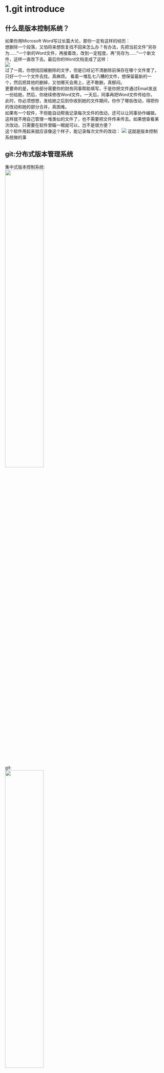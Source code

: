 # 1.git introduce
## 什么是版本控制系统？
如果你用Microsoft Word写过长篇大论，那你一定有这样的经历：<br/>
想删除一个段落，又怕将来想恢复找不回来怎么办？有办法，先把当前文件“另存为……”一个新的Word文件，再接着改，改到一定程度，再“另存为……”一个新文件，这样一直改下去。最后你的Word文档变成了这样：<br/>
![](img/word.jpg)<br/>
过了一周，你想找回被删除的文字，但是已经记不清删除前保存在哪个文件里了，只好一个一个文件去找，真麻烦。
看着一堆乱七八糟的文件，想保留最新的一个，然后把其他的删掉，又怕哪天会用上，还不敢删，真郁闷。<br/>
更要命的是，有些部分需要你的财务同事帮助填写，于是你把文件通过Email发送一份给她，然后，你继续修改Word文件。一天后，同事再把Word文件传给你，此时，你必须想想，发给她之后到你收到她的文件期间，你作了哪些改动，得把你的改动和她的部分合并，真困难。<br/>
如果有一个软件，不但能自动帮我记录每次文件的改动，还可以让同事协作编辑，这样就不用自己管理一堆类似的文件了，也不需要把文件传来传去。如果想查看某次改动，只需要在软件里瞄一眼就可以，岂不是很方便？<br/>
这个软件用起来就应该像这个样子，能记录每次文件的改动：
![](img/version.jpg)
这就是版本控制系统做的事

## git:分布式版本管理系统

集中式版本控制系统:<br/>
<img src="img/svn.jpg" width="50%"/><br/>
git:<br/>
<img src="img/git.jpg" width="50%"/><br/>
<img src="img/gitintroduce.jpg" width="60%"/><br/>
<img src="img/gitintroduce2.jpg" width="60%"/><br/>

# 2.git setup
## download git
[点我下载](https://git-scm.com/download)<br/>
<img src="img/git1.JPG" width="50%"/><br/>
## complete the setup wizard
<img src="img/git2.JPG" width="50%"/><br/>
#### 在任意目录下，可以看到右击菜单多了一个git Bash和git GUI选项，说明已经安装成功。git Bash是指令窗口，git GUI是可视化图形窗口。



# 3.git用户名和邮箱配置 
右击选择git Bash，输入

		$ git config --global user.name "Your Name"
		$ git config --global user.email "email@example.com"

输入 git config --list 检查是否设置成功
![](img/git3.JPG)<br/>


# 4.create remote repository and local repository
## create remote repository
#### 登录github账号，选择repositories-->new
![](img/githubcreaterepositories.jpg)<br/>
#### 输入你的仓库名称、描述、勾选Initialize this repository with a README-->创建
![](img/createanewrepository.jpg)<br/>

## add collaborator
在刚创建的仓库中选择setings-->Collaborators-->输入并选择用户-->add collaborator
![](img/addcollaborators.jpg)<br/>
#### 被添加人员会收到invitation，accept invitation即可加入开发
![](img/addcollaborators2.png)
![](img/addcollaborators3.png)
![](img/addcollaborators4.png)

## ssh key
GitHub需要识别出你推送的提交确实是你推送的，而不是别人冒充的，而Git支持SSH协议，所以，GitHub只要知道了你的公钥，就可以确认只有你自己才能推送。GitHub允许你添加多个Key。假定你有若干电脑，你一会儿在公司提交，一会儿在家里提交，只要把每台电脑的Key都添加到GitHub，就可以在每台电脑上往GitHub推送了。
### create ssh key
首先检查自己的账户目录下是否存在.ssh文件夹，若没有说明还没有创建ssh key<br/>

打开git bash输入命令

		ssh-keygen -t rsa -C"email@example.com"
创建ssh key<br/>

按回车跳过自定义名称然后输入密码（可以再直接按回车设置空密码）

![](img/git4.JPG)<br/>

### copy ssh public key
#### 在账户目录下找到".ssh"文件夹

![](img/sshlocation.JPG)<br/>

#### 使用记事本打开"id_rsa.pub"文件,复制里面的内容

![](img/ssh.JPG)<br/>

### add ssh public key to github
#### 用浏览器打开github账户，点击头像选择 Settings——>SSH and GPG Keys-->new SSH key

![](img/addssh.JPG)<br/>

#### 把刚才复制的内容粘贴到key栏中，Title一栏给这个key起个名字，选择Add SSH key

![](img/git5.JPG)<br/>

## clone existing repository
#### 在任意目录下右击选择 git GUI here-->clone existing repository

![](img/gitguihere.JPG)<br/>

#### 用浏览器打开创建的remote repository，复制项目地址

![](img/sourcelocation.JPG)<br/>

#### 把地址粘贴到git gui的source location一栏，Target Directory注意要在后面加上一个你要创建的仓库名

<img src="img/git7.JPG" width="60%"/><br/>

#### 选择Clone

稍等片刻，远程仓库就克隆到本地仓库中了

<img src="img/git6.JPG" width="60%"/><br/>


# 5.commit and push
在本地工作目录中对文件进行修改、增加或删除，在git GUI中选择 rescan 重新扫描文件，被增删改的文件会显示在左上窗口

![](img/rescan.JPG)<br/>

部分文件可以看到右边窗口显示乱码，右击右边窗口，选择Encoding——>Unicode(UTF-8) 即可恢复正常，绿色字体是新增加的内容，红色字体是被删除的内容

![](img/encoding.JPG)<br/>

点击左上窗口所有文件的图标，并在右下窗口写上提交信息，选择Commit——>Push


<img src="img/push.JPG" width="60%"/>
<img src="img/push1.JPG" width="60%"/>

上推成功！
#### 这时在远程仓库中新添了文件
![](img/git10.JPG)<br/>

## 远程仓库比本地仓库有更新内容导致上推失败
新的内容上推之前在本地另一个目录创建仓库B并下拉项目，再上推仓库A新的内容，这样仓库B的内容就比远程仓库旧。

修改仓库B的内容并上推，发现上推失败。
![](img/pushfail.JPG)

## 解决办法
#### pull remote repository：GUI菜单 Remote——>Fetch from——>origin
![](img/fetchfromorigin.JPG)

#### merge branch：选择merge——>local merge
![](img/localmerge.JPG)

选择要合并到哪个本地的分支-->merge

![](img/localmerge1.JPG)

这时就可以成功上推了。

![](img/pushsuccess.JPG)<br/>

# 6..gitignore忽略文件
一个本地的项目通常会产生很多编译出来的文件，这些文件我们不需要跟踪。
当我们必须把某些文件放在本地，又不想提交它时，我们创建一个忽略目录
#### 在本地仓库新建一个文本文档
#### 在文档中添加要忽略的内容
忽略文件的格式如下

		classes、classes/	路径中含有classes就被忽略
		/classes/*、/class/、classes/*		.gitignore同级目录classes下所有文件被忽略（建议用第一个）
		
		*.class	文件名以.class结尾的一类文件被忽略
		.class	文件名是.class的一个文件被忽略
		
		WebRoot/WEB-INF/classes、WebRoot/WEB-INF/classes/、WebRoot/WEB-INF/classes/*	.gitignore同级目录WebRoot下的WEB-INF/classes所有文件被忽略
		*/WEB-INF/classes、*/WEB-INF/classes/、*/WEB-INF/classes/*			.gitignore所有同级目录下的WEB-INF/classes下文件被忽略
		**/WEB-INF/classes、**/WEB-INF/classes/、**/WEB-INF/classes/*			所有路径中含有 WEB-INF/classes 的文件被忽略
		.gitignore 放在 .git 文件同级才会生效
<br/>
<img src="img/gitignore.JPG" width="70%" />

#### 另存为所有文件，命名为.gitignore

![](img/savegitignore.JPG)<br/>

# 7.branch manage
## create branch
#### 选择branch菜单下的create选项
![](img/createbranch1.JPG)
#### 输入分支名字，点create
![](img/createbranch2.JPG)
#### 上推新的分支
选择刚刚创建的分支

![](img/pushnewbranch.JPG)
#### 检查远程仓库分支，可以看到刚刚提交的分支
![](img/yuanchengbranch.JPG)

## checkout branch
#### 选择branch菜单下的checkout选项
![](img/checkout1.JPG)
#### 选择分支，点checkout
![](img/checkout2.JPG)

## merge branch
#### 选择merge菜单下的local merge,选择需要合并到master的branch
#### 合并后的分支图
![](img/fetchfromorigingitk.JPG)

## delete branch
#### 选择branch|delete
#### 选择要删除的分支，选择delete
![](img/deletebranch.JPG)

# 8.版本回退
#### 打开git GUI选择repository-->visualize all branch history
可以看到所有commit和merge的历史<br/>
![](img/branchhistory.jpg)<br/>
#### 选择其中一个节点右键-->reset *** branch to here
![](img/reset.png)<br/>
你的文件就会回到当时commit的版本